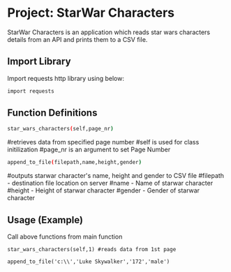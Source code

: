 # Project: StarWar Characters

StarWar Characters is an application which reads star wars characters details from an API and prints them to a CSV file.

## Import Library
Import requests http library using below:

```bash
import requests
```
## Function Definitions

```bash
star_wars_characters(self,page_nr)
```
#retrieves data from specified page number
#self is used for class initilization
#page_nr is an argument to set Page Number 
```bash
append_to_file(filepath,name,height,gender)
```
#outputs starwar character's name, height and gender to CSV file
#filepath - destination file location on server
#name - Name of starwar character
#height - Height of starwar character
#gender - Gender of starwar character

## Usage (Example)
Call above functions from main function
```
star_wars_characters(self,1) #reads data from 1st page

append_to_file('c:\\','Luke Skywalker','172','male')
```
